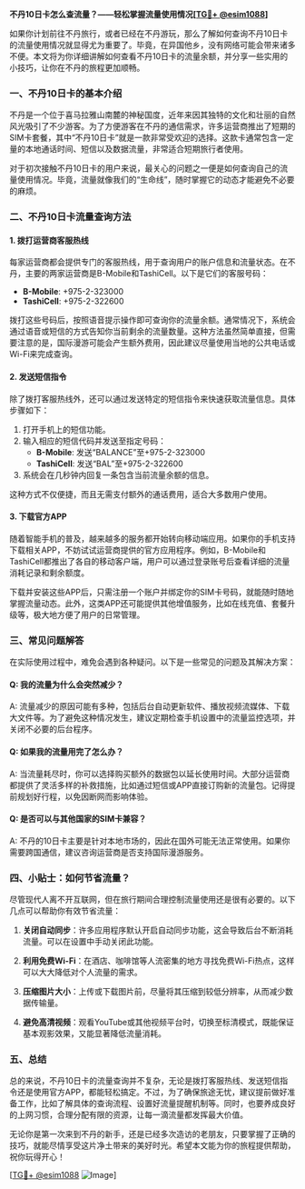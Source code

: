 **不丹10日卡怎么查流量？——轻松掌握流量使用情况[[TG💪+ @esim1088](https://t.me/s/esim1088)]**

如果你计划前往不丹旅行，或者已经在不丹游玩，那么了解如何查询不丹10日卡的流量使用情况就显得尤为重要了。毕竟，在异国他乡，没有网络可能会带来诸多不便。本文将为你详细讲解如何查看不丹10日卡的流量余额，并分享一些实用的小技巧，让你在不丹的旅程更加顺畅。

### 一、不丹10日卡的基本介绍

不丹是一个位于喜马拉雅山南麓的神秘国度，近年来因其独特的文化和壮丽的自然风光吸引了不少游客。为了方便游客在不丹的通信需求，许多运营商推出了短期的SIM卡套餐，其中“不丹10日卡”就是一款非常受欢迎的选择。这款卡通常包含一定量的本地通话时间、短信以及数据流量，非常适合短期旅行者使用。

对于初次接触不丹10日卡的用户来说，最关心的问题之一便是如何查询自己的流量使用情况。毕竟，流量就像我们的“生命线”，随时掌握它的动态才能避免不必要的麻烦。

### 二、不丹10日卡流量查询方法

#### 1. 拨打运营商客服热线

每家运营商都会提供专门的客服热线，用于查询用户的账户信息和流量状态。在不丹，主要的两家运营商是B-Mobile和TashiCell。以下是它们的客服号码：

- **B-Mobile**: +975-2-323000
- **TashiCell**: +975-2-322600

拨打这些号码后，按照语音提示操作即可查询你的流量余额。通常情况下，系统会通过语音或短信的方式告知你当前剩余的流量数量。这种方法虽然简单直接，但需要注意的是，国际漫游可能会产生额外费用，因此建议尽量使用当地的公共电话或Wi-Fi来完成查询。

#### 2. 发送短信指令

除了拨打客服热线外，还可以通过发送特定的短信指令来快速获取流量信息。具体步骤如下：

1. 打开手机上的短信功能。
2. 输入相应的短信代码并发送至指定号码：
   - **B-Mobile**: 发送“BALANCE”至+975-2-323000
   - **TashiCell**: 发送“BAL”至+975-2-322600
3. 系统会在几秒钟内回复一条包含当前流量余额的信息。

这种方式不仅便捷，而且无需支付额外的通话费用，适合大多数用户使用。

#### 3. 下载官方APP

随着智能手机的普及，越来越多的服务都开始转向移动端应用。如果你的手机支持下载相关APP，不妨试试运营商提供的官方应用程序。例如，B-Mobile和TashiCell都推出了各自的移动客户端，用户可以通过登录账号后查看详细的流量消耗记录和剩余额度。

下载并安装这些APP后，只需注册一个账户并绑定你的SIM卡号码，就能随时随地掌握流量动态。此外，这类APP还可能提供其他增值服务，比如在线充值、套餐升级等，极大地方便了用户的日常管理。

### 三、常见问题解答

在实际使用过程中，难免会遇到各种疑问。以下是一些常见的问题及其解决方案：

#### Q: 我的流量为什么会突然减少？
A: 流量减少的原因可能有多种，包括后台自动更新软件、播放视频流媒体、下载大文件等。为了避免这种情况发生，建议定期检查手机设置中的流量监控选项，并关闭不必要的后台程序。

#### Q: 如果我的流量用完了怎么办？
A: 当流量耗尽时，你可以选择购买额外的数据包以延长使用时间。大部分运营商都提供了灵活多样的补救措施，比如通过短信或APP直接订购新的流量包。记得提前规划好行程，以免因断网而影响体验。

#### Q: 是否可以与其他国家的SIM卡兼容？
A: 不丹的10日卡主要是针对本地市场的，因此在国外可能无法正常使用。如果你需要跨国通信，建议咨询运营商是否支持国际漫游服务。

### 四、小贴士：如何节省流量？

尽管现代人离不开互联网，但在旅行期间合理控制流量使用还是很有必要的。以下几点可以帮助你有效节省流量：

1. **关闭自动同步**：许多应用程序默认开启自动同步功能，这会导致后台不断消耗流量。可以在设置中手动关闭此功能。
   
2. **利用免费Wi-Fi**：在酒店、咖啡馆等人流密集的地方寻找免费Wi-Fi热点，这样可以大大降低对个人流量的需求。

3. **压缩图片大小**：上传或下载图片前，尽量将其压缩到较低分辨率，从而减少数据传输量。

4. **避免高清视频**：观看YouTube或其他视频平台时，切换至标清模式，既能保证基本观影效果，又能显著降低流量消耗。

### 五、总结

总的来说，不丹10日卡的流量查询并不复杂，无论是拨打客服热线、发送短信指令还是使用官方APP，都能轻松搞定。不过，为了确保旅途无忧，建议提前做好准备工作，比如了解具体的查询流程、设置好流量提醒机制等。同时，也要养成良好的上网习惯，合理分配有限的资源，让每一滴流量都发挥最大价值。

无论你是第一次来到不丹的新手，还是已经多次造访的老朋友，只要掌握了正确的技巧，就能尽情享受这片净土带来的美好时光。希望本文能为你的旅程提供帮助，祝你玩得开心！

[[TG💪+ @esim1088](https://t.me/s/esim1088) ![Image](https://i.postimg.cc/4NQfJmqS/Snipaste-2025-05-13-00-14-12.png)]